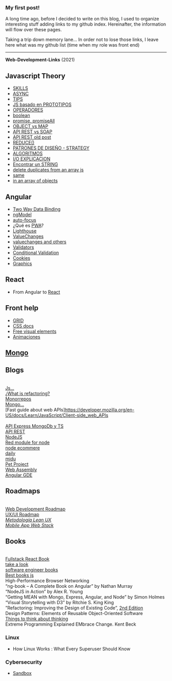 ### My first post!

A long time ago, before I decided to write on this blog, I used to organize interesting stuff adding links to my github index. Hereinafter, the information will flow over these pages. 

Taking a trip down memory lane... In order not to lose those links, I leave here what was my github list (time when my role was front end)

---
**Web-Development-Links** (2021)

## Javascript Theory
- [SKILLS]( https://hackernoon.com/12-javascript-concepts-that-will-level-up-your-development-skills-b37d16ad7104)
- [ASYNC](https://lemoncode.net/lemoncode-blog/2018/1/29/javascript-asincrono)
- [TIPS](https://github.com/nas5w/javascript-tips-and-tidbits)
- [JS basado en PROTOTIPOS](https://medium.com/elblogdejavascript/prototipos-y-herencias-b04655d34772)
- [OPERADORES](https://www.tektutorialshub.com/typescript/logical-operators-in-typescript/)
- [boolean](https://fettblog.eu/boolean-in-javascript-and-typescript/)
- [promise, promiseAll](https://blog.logrocket.com/understanding-promise-all-in-javascript/)
- [OBJECT vs MAP](https://medium.com/dailyjs/7-differences-between-objects-and-maps-in-javascript-bc901dfa9350)
- [API REST vs SOAP](https://www.redhat.com/es/topics/integration/whats-the-difference-between-soap-rest#:~:text=REST%20y%20SOAP%20son%20dos,de%20datos%20entre%20aplicaciones%20web.&text=La%20principal%20diferencia%20es%20que,y%20REST%20no%20lo%20es.)
- [API REST old post](https://www.ics.uci.edu/~fielding/pubs/dissertation/rest_arch_style.htm)
- [REDUCE()](https://medium.com/@xadrijo/un-vistazo-a-la-funci%C3%B3n-reduce-en-javascript-f4459bc4e3aa)
- [PATRONES DE DISEÑO - STRATEGY](https://medium.com/dottech/patrones-de-dise%C3%B1o-patr%C3%B3n-estrategia-en-javascript-1daec8b5f57c)
- [ALGORITMOS](http://www.etnassoft.com/2017/03/24/algoritmos-de-ordenacion-en-javascript-revision-es6/)
- [I/O EXPLICACION](https://lemoncode.net/lemoncode-blog/2018/1/29/javascript-asincrono)
- [Encontrar un STRING](https://www.neoguias.com/como-encontrar-caracter-en-cadena-javascript/#Usando_el_metodo_includes) 
- [delete duplicates from an array js](https://ajahne.github.io/blog/javascript/2020/02/04/how-to-remove-duplicates-from-an-array-in-javascript.html)
- [same](https://medium.com/dailyjs/how-to-remove-array-duplicates-in-es6-5daa8789641c)
- [in an array of objects](https://dev.to/marinamosti/removing-duplicates-in-an-array-of-objects-in-js-with-sets-3fep)

## Angular
- [Two Way Data Binding](https://www.acontracorrientech.com/guia-practica-del-databinding-en-angular/#tab-con-3)
- [ngModel](https://www.acontracorrientech.com/angular-entendiendo-la-ngmodel-directive/)
- [auto-focus](https://timdeschryver.dev/blog/auto-focus-a-form-control-with-an-angular-directive)
- ¿Qué es [PWA](https://www.iebschool.com/blog/progressive-web-apps-analitica-usabilidad/)? 
- [Lighthouse](https://dltlabs.medium.com/how-to-enhance-angular-app-performance-using-google-lighthouse-860a80c561f0)
- [ValueChanges](https://www.concretepage.com/angular/angular-valuechanges-and-statuschanges)
- [valuechanges and others](https://ultimatecourses.com/blog/difference-change-ngmodelchange-angular)
- [Validators](https://ngrefs.com/latest/forms/validators#pattern)
- [Conditional Validation](https://medium.com/ngx/3-ways-to-implement-conditional-validation-of-reactive-forms-c59ed6fc3325)
- [Cookies](https://itnext.io/angular-8-how-to-use-cookies-14ab3f2e93fc)
- [Graphics](https://valor-software.com/ng2-charts/#/DoughnutChart)

## React
- From Angular to [React](https://www.robinwieruch.de/reasons-why-i-moved-from-angular-to-react)

## Front help
- [GRID](https://css-tricks.com/snippets/css/complete-guide-grid/)
- [CSS docs](https://cssreference.io/)
- [Free visual elements](https://dev.to/bmsteven/5-resources-i-use-as-a-front-end-developer-that-you-probably-need-1odj)
- [Animaciones](https://animate.style/)

## [Mongo](https://charlascylon.com/2013-07-10-tutorial-mongodb-operaciones-de-consulta-avanzadas)

## Blogs
<br> [Js...](https://dmitripavlutin.com/)
<br> [¿What is refactoring?](https://www.bmc.com/blogs/code-refactoring-explained/#)
<br> [Monorrepos](https://medium.com/tauon/trabajando-con-monorepos-cf941c7d57dc)
<br> [Mongo...](https://www.slideshare.net/gootyfer/full-metal-mongo) 
<br> [Fast guide about web APIs]https://developer.mozilla.org/en-US/docs/Learn/JavaScript/Client-side_web_APIs   
<br> [API Express MongoDb y TS](https://ichi.pro/es/como-disenar-api-rest-usando-express-mongodb-y-typescript-64732424837493)
<br> [API REST](https://carlosazaustre.es/como-crear-una-api-rest-usando-node-js)
<br> [NodeJS](https://www.escuelajavascript.com/todo-lo-que-necesitas-saber-de-nodejs/)
<br> [Red module for node](https://hackernoon.com/node-red-module-for-visual-nodejs-programming-mx3i34j2)
<br> [node ecommere](https://javascript.plainenglish.io/make-your-ecommerce-app-10x-faster-by-creating-it-with-node-js-c96cfff79a4)
<br> [daily](https://medium.com/dailyjshttps://medium.com/dailyjs)
<br> [midu](https://midu.dev/)
<br> [Pet Project](https://albertot.dev/pet-projects-como-lo-haceis/)
<br> [Web Assembly](https://pablomagaz.com/blog/empezando-con-webassembly)
<br> [Angular GDE](https://fluin.io/blog/how-to-become-an-angular-gde)

## Roadmaps
<br> [Web Development Roadmap](https://github.com/kamranahmedse/developer-roadmap)
<br> [UX/UI Roadmap](https://github.com/togiberlin/ui-ux-designer-roadmap)
<br> [_Metodología Lean UX_](https://www.xplora.eu/metodologia-lean-ux/) 
<br> [_Mobile App Web Stack_](https://medium.com/@zenorocha/the-technology-stack-i-used-to-build-my-first-mobile-app-a5c13b81ff69)

## Books
<br>[Fullstack React Book](https://demo.smarttrainerlms.com/uploads/0003/trainings/course/45/modules/fullstack-react-book-r30_1510302324482009603.pdf)
<br>[take a look](https://medium.com/javarevisited/5-best-react-js-books-for-beginners-and-experienced-web-developers-e7b90b1ab9d2)
<br> [software engineer books](https://medium.com/@iamjwr/software-engineer-roadmap-via-books-a6aabdc2589c)
<br> [Best books js](https://www.codeinwp.com/blog/best-javascript-books/)
<br> High-Performance Browser Networking
<br> “ng-book – A Complete Book on Angular” by Nathan Murray
<br> “NodeJS in Action” by Alex R. Young
<br> “Getting MEAN with Mongo, Express, Angular, and Node” by Simon Holmes
<br> “Visual Storytelling with D3” by Ritchie S. King King
<br> ”Refactoring: Improving the Design of Existing Code”, [2nd Edition](https://ajahne.github.io/blog/javascript/books/2019/09/15/most-referenced-refactorings-martin-fowler-nodejs-pdfjs-chartjs.html)
<br> Design Patterns: Elements of Reusable Object-Oriented Software
<br> [Things to think about thinking](https://github.com/twhite96/js-dev-reads#things-to-think-about-thinking)
<br> Extreme Programming Explained EMbrace Change. Kent Beck
### Linux
- How Linux Works : What Every Superuser Should Know

### Cybersecurity
- [Sandbox](https://ciberninjas.com/14-mejores-sitios-aprender-hackear/)
